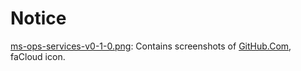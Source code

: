 # Notice

[ms-ops-services-v0-1-0.png](ms-ops-services-v0-1-0.png): Contains screenshots
of [GitHub.Com](https://github.com), faCloud icon.
